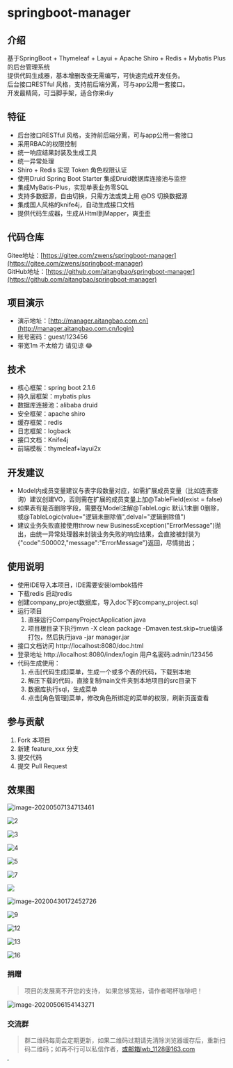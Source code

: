 # springboot-manager

## 介绍
基于SpringBoot + Thymeleaf + Layui + Apache Shiro + Redis + Mybatis Plus 的后台管理系统  
提供代码生成器，基本增删改查无需编写，可快速完成开发任务。  
后台接口RESTful 风格，支持前后端分离，可与app公用一套接口。  
开发最精简，可当脚手架，适合你来diy  

## 特征
- 后台接口RESTful 风格，支持前后端分离，可与app公用一套接口
- 采用RBAC的权限控制
- 统一响应结果封装及生成工具
- 统一异常处理
- Shiro + Redis 实现 Token 角色权限认证
- 使用Druid Spring Boot Starter 集成Druid数据库连接池与监控
- 集成MyBatis-Plus，实现单表业务零SQL
- 支持多数据源，自由切换，只需方法或类上用 @DS 切换数据源
- 集成国人风格的knife4j，自动生成接口文档
- 提供代码生成器，生成从Html到Mapper，爽歪歪  

## 代码仓库
Gitee地址：[https://gitee.com/zwens/springboot-manager](https://gitee.com/zwens/springboot-manager)   
GitHub地址：[https://github.com/aitangbao/springboot-manager](https://github.com/aitangbao/springboot-manager) 

## 项目演示
- 演示地址：[http://manager.aitangbao.com.cn](http://manager.aitangbao.com.cn/login) 
- 账号密码：guest/123456
- 带宽1m 不太给力 请见谅 :joy:

## 技术
* 核心框架：spring boot 2.1.6
* 持久层框架：mybatis plus
* 数据库连接池：alibaba druid
* 安全框架：apache shiro
* 缓存框架：redis
* 日志框架：logback
* 接口文档：Knife4j
* 前端模板：thymeleaf+layui2x

## 开发建议
- Model内成员变量建议与表字段数量对应，如需扩展成员变量（比如连表查询）建议创建VO，否则需在扩展的成员变量上加@TableField(exist = false)
- 如果表有是否删除字段，需要在Model注解@TableLogic 默认1未删 0删除， 或@TableLogic(value="逻辑未删除值",delval="逻辑删除值")   
- 建议业务失败直接使用throw new BusinessException("ErrorMessage")抛出，由统一异常处理器来封装业务失败的响应结果，会直接被封装为{"code":500002,"message":"ErrorMessage"}返回，尽情抛出；

## 使用说明
- 使用IDE导入本项目，IDE需要安装lombok插件
- 下载redis 启动redis
- 创建company_project数据库，导入doc下的company_project.sql
- 运行项目
   	1. 直接运行CompanyProjectApplication.java
	2. 项目根目录下执行mvn -X clean package -Dmaven.test.skip=true编译打包，然后执行java -jar manager.jar
- 接口文档访问 http://localhost:8080/doc.html
- 登录地址 http://localhost:8080/index/login 用户名密码:admin/123456
- 代码生成使用：
	1. 点击[代码生成]菜单，生成一个或多个表的代码，下载到本地
	2. 解压下载的代码，直接复制main文件夹到本地项目的src目录下
	3. 数据库执行sql，生成菜单
	4. 点击[角色管理]菜单，修改角色所绑定的菜单的权限，刷新页面查看
## 参与贡献
1. Fork 本项目
2. 新建 feature_xxx 分支
3. 提交代码
4. 提交 Pull Request


## **效果图**

![image-20200507134713461](https://images.gitee.com/uploads/images/2020/0521/110629_263d4436_997722.png)

![2](https://images.gitee.com/uploads/images/2020/0521/110629_7526055a_997722.png)

![3](https://images.gitee.com/uploads/images/2020/0521/110629_59b62d18_997722.png)

![4](https://images.gitee.com/uploads/images/2020/0521/110629_4f2a354d_997722.png)

![5](https://images.gitee.com/uploads/images/2020/0521/110630_a38ee132_997722.png)

![7](https://images.gitee.com/uploads/images/2020/0521/110629_edd63da6_997722.png)

![](http://tuchuang.aitangbao.com.cn/20200527110224.png)

![image-20200430172452726](https://images.gitee.com/uploads/images/2020/0521/110630_1eae800b_997722.png)

![9](https://images.gitee.com/uploads/images/2020/0521/110630_ab5c75a2_997722.png)

![12](https://images.gitee.com/uploads/images/2020/0521/110630_8e6fe6f2_997722.png)

![13](https://images.gitee.com/uploads/images/2020/0521/110630_bcf841b9_997722.png)

![16](https://images.gitee.com/uploads/images/2020/0521/110630_4f083ac7_997722.png)

### 捐赠
> 项目的发展离不开您的支持， 如果您够宽裕，请作者喝杯咖啡吧！

![image-20200506154143271](https://images.gitee.com/uploads/images/2020/0521/110630_6be55411_997722.png)


### 交流群
> 群二维码每周会定期更新，如果二维码过期请先清除浏览器缓存后，重新扫码二维码；如再不行可以私信作者，或邮箱lwb_1128@163.com
<img width="250px" height="300px" src="http://tuchuang.aitangbao.com.cn/20200602161526.jpg" alt="" style="zoom:25%;" />

